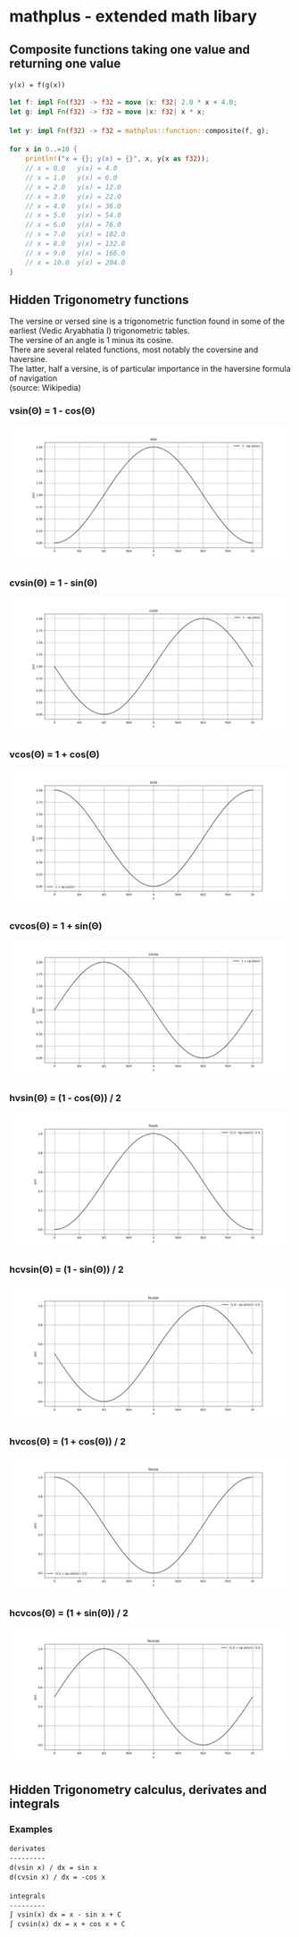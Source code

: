 # mathplus - extended math libary

## Composite functions taking one value and returning one value

```txt
y(x) = f(g(x))
```

```rust
let f: impl Fn(f32) -> f32 = move |x: f32| 2.0 * x + 4.0;
let g: impl Fn(f32) -> f32 = move |x: f32| x * x;

let y: impl Fn(f32) -> f32 = mathplus::function::composite(f, g);

for x in 0..=10 {
    println!("x = {}; y(x) = {}", x, y(x as f32));
    // x = 0.0   y(x) = 4.0
    // x = 1.0   y(x) = 6.0
    // x = 2.0   y(x) = 12.0
    // x = 3.0   y(x) = 22.0
    // x = 4.0   y(x) = 36.0
    // x = 5.0   y(x) = 54.0
    // x = 6.0   y(x) = 76.0
    // x = 7.0   y(x) = 102.0
    // x = 8.0   y(x) = 132.0
    // x = 9.0   y(x) = 166.0
    // x = 10.0  y(x) = 204.0
}
```

## Hidden Trigonometry functions

The versine or versed sine is a trigonometric function found in some of the  earliest (Vedic Aryabhatia I) trigonometric tables.  
The versine of an angle is 1 minus its cosine.  
There are several related functions, most notably the coversine and haversine.  
The latter, half a versine, is of particular importance in
the haversine formula of navigation  
(source: Wikipedia)

### vsin(Θ) = 1 - cos(Θ)

![vsin](./assets/vsin.png)

### cvsin(Θ) = 1 - sin(Θ)

![cvsin](./assets/cvsin.png)

### vcos(Θ) = 1 + cos(Θ)

![vcos](./assets/vcos.png)

### cvcos(Θ) = 1 + sin(Θ)

![cvcos](./assets/cvcos.png)

### hvsin(Θ) = (1 - cos(Θ)) / 2

![hvsin](./assets/hvsin.png)

### hcvsin(Θ) = (1 - sin(Θ)) / 2

![hcvsin](./assets/hcvsin.png)

### hvcos(Θ) = (1 + cos(Θ)) / 2

![hvcos](./assets/hvcos.png)

### hcvcos(Θ) = (1 + sin(Θ)) / 2

![hcvcos](./assets/hcvcos.png)

## Hidden Trigonometry calculus, derivates and integrals

### Examples

```txt
derivates
---------
d(vsin x) / dx = sin x
d(cvsin x) / dx = -cos x

integrals
---------
∫ vsin(x) dx = x - sin x + C
∫ cvsin(x) dx = x + cos x + C
```
